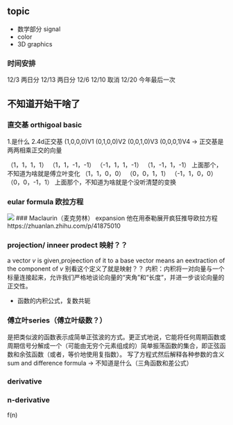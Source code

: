 ## topic 
* 数学部分 signal
* color
* 3D graphics

### 时间安排
12/3 两日分 12/13 两日分
12/6 12/10 取消
12/20 今年最后一次

## 不知道开始干啥了
### 直交基 orthigoal basic
1.是什么
2.4d正交基
(1,0,0,0)V1
(0,1,0,0)V2
(0,0,1,0)V3
(0,0,0,1)V4
-> 正交基是两两相乘正交的向量

（1，1，1，1）
（1，1，-1，-1）
（-1，1，1，-1）
（1，-1，1，-1）
上面那个，不知道为啥就是傅立叶变化
（1，1，0，0）
（0，0，1，1）
（-1，1，0，0）
（0，0，-1，1）
上面那个，不知道为啥就是个没听清楚的变换
  


### eular formula 欧拉方程
<img src ="https://wikimedia.org/api/rest_v1/media/math/render/svg/4907c0489ab08ce550c7700a1587d4634801dff8">
### Maclaurin（麦克劳林） expansion
他在用泰勒展开疯狂推导欧拉方程
https://zhuanlan.zhihu.com/p/41875010
  



### projection/ inneer prodect 映射？？
a vector *v* is given,projeection of it to a base vector means an eextraction of the component of *v* 别看这个定义了就是映射？？
内积：内积将一对向量与一个标量连接起来，允许我们严格地谈论向量的“夹角”和“长度”，并进一步谈论向量的正交性。
* 函数的内积公式，复数共轭

### 傅立叶series（傅立叶级数？）
是把类似波的函数表示成简单正弦波的方式。更正式地说，它能将任何周期函数或周期信号分解成一个（可能由无穷个元素组成的）简单振荡函数的集合，即正弦函数和余弦函数（或者，等价地使用复指数）。
写了方程式然后解释各种参数的含义
sum and difference formula -> 不知道是什么（三角函数和差公式）

### derivative

### n-derivative
f(n)
